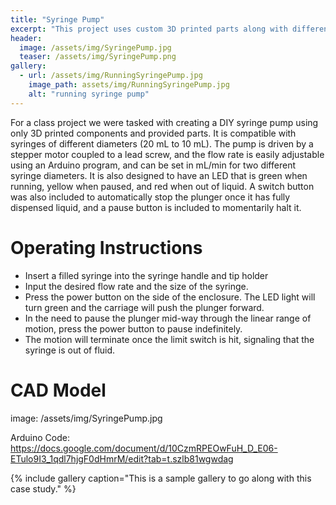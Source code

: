 ```yaml
---
title: "Syringe Pump"
excerpt: "This project uses custom 3D printed parts along with different mechanical and electrical components to create a highly accurate automated syringe pump that extrudes fluids at a specified flow rate."
header:
  image: /assets/img/SyringePump.jpg
  teaser: /assets/img/SyringePump.png
gallery:
  - url: /assets/img/RunningSyringePump.jpg
    image_path: assets/img/RunningSyringePump.jpg
    alt: "running syringe pump"
---
```


For a class project we were tasked with creating a DIY syringe pump using only 3D printed components and provided parts. It is compatible with syringes of different diameters (20 mL to 10 mL). The pump is driven by a stepper motor coupled to a lead screw, and the flow rate is easily adjustable using an Arduino program, and can be set in mL/min for two different syringe diameters. It is also designed to have an LED that is green when running, yellow when paused, and red when out of liquid. A switch button was also included to automatically stop the plunger once it has fully dispensed liquid, and a pause button is included to momentarily halt it.

# Operating Instructions
  * Insert a filled syringe into the syringe handle and tip holder 
  * Input the desired flow rate and the size of the syringe.
  * Press the power button on the side of the enclosure. The LED light will turn green and the carriage will push the plunger forward.
  * In the need to pause the plunger mid-way through the linear range of motion, press the power button to pause indefinitely.
  * The motion will terminate once the limit switch is hit, signaling that the syringe is out of fluid.

# CAD Model
  image: /assets/img/SyringePump.jpg

Arduino Code: https://docs.google.com/document/d/10CzmRPEOwFuH_D_E06-ETulo9I3_1qdl7hjgF0dHmrM/edit?tab=t.szlb81wgwdag

{% include gallery caption="This is a sample gallery to go along with this case study." %}
